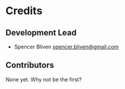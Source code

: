 # Credits

## Development Lead

* Spencer Bliven <spencer.bliven@gmail.com>

## Contributors

None yet. Why not be the first?
